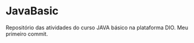 # JavaBasic
Repositório das atividades do curso JAVA básico na plataforma DIO. 
Meu primeiro commit. 